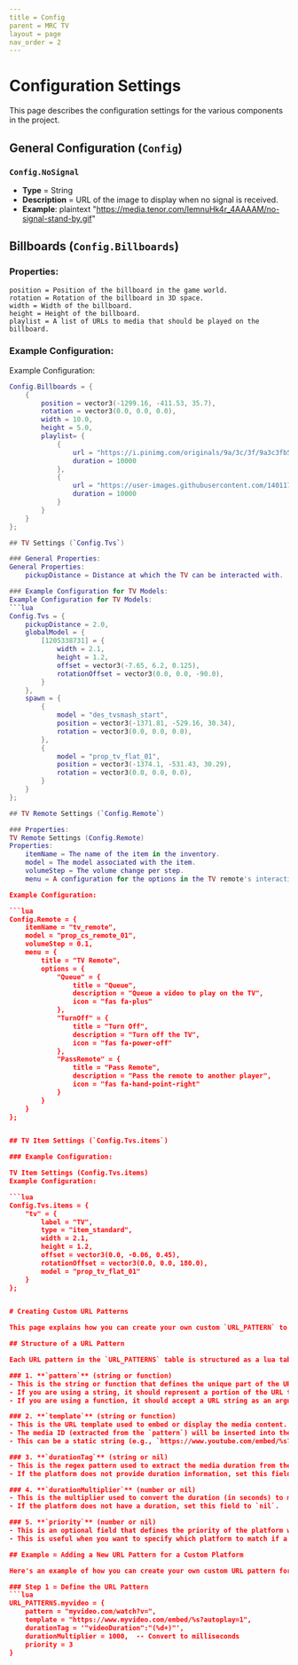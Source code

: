 ```yaml
---
title = Config
parent = MRC TV
layout = page
nav_order = 2
---
```




# Configuration Settings

This page describes the configuration settings for the various components in the project.

## General Configuration (`Config`)

### `Config.NoSignal`
- **Type** = String
- **Description** = URL of the image to display when no signal is received.
- **Example**:
    plaintext
    "https://media.tenor.com/IemnuHk4r_4AAAAM/no-signal-stand-by.gif"
    
## Billboards (`Config.Billboards`)

### Properties:
    position = Position of the billboard in the game world.
    rotation = Rotation of the billboard in 3D space.
    width = Width of the billboard.
    height = Height of the billboard.
    playlist = A list of URLs to media that should be played on the billboard.
### Example Configuration:
Example Configuration:
```lua
Config.Billboards = {
    {
        position = vector3(-1299.16, -411.53, 35.7),
        rotation = vector3(0.0, 0.0, 0.0),
        width = 10.0,
        height = 5.0,
        playlist= {
            {
                url = "https://i.pinimg.com/originals/9a/3c/3f/9a3c3fb5f73822af8514df07f6676392.gif",
                duration = 10000
            },
            {
                url = "https://user-images.githubusercontent.com/14011726/94132137-7d4fc100-fe7c-11ea-8512-69f90cb65e48.gif",
                duration = 10000
            }
        }
    }
};

## TV Settings (`Config.Tvs`)

### General Properties:
General Properties:
    pickupDistance = Distance at which the TV can be interacted with.

### Example Configuration for TV Models:
Example Configuration for TV Models:
```lua
Config.Tvs = {
    pickupDistance = 2.0,
    globalModel = {
        [1205338731] = {
            width = 2.1,
            height = 1.2,
            offset = vector3(-7.65, 6.2, 0.125),
            rotationOffset = vector3(0.0, 0.0, -90.0),
        }
    },
    spawn = {
        {
            model = "des_tvsmash_start",
            position = vector3(-1371.81, -529.16, 30.34),
            rotation = vector3(0.0, 0.0, 0.0),
        },
        {
            model = "prop_tv_flat_01",
            position = vector3(-1374.1, -531.43, 30.29),
            rotation = vector3(0.0, 0.0, 0.0),
        }
    }
};

## TV Remote Settings (`Config.Remote`)

### Properties:
TV Remote Settings (Config.Remote)
Properties:
    itemName = The name of the item in the inventory.
    model = The model associated with the item.
    volumeStep = The volume change per step.
    menu = A configuration for the options in the TV remote's interaction menu.

Example Configuration:

```lua
Config.Remote = {
    itemName = "tv_remote",
    model = "prop_cs_remote_01",
    volumeStep = 0.1,
    menu = {
        title = "TV Remote",
        options = {
            "Queue" = {
                title = "Queue",
                description = "Queue a video to play on the TV",
                icon = "fas fa-plus"
            },
            "TurnOff" = {
                title = "Turn Off",
                description = "Turn off the TV",
                icon = "fas fa-power-off"
            },
            "PassRemote" = {
                title = "Pass Remote",
                description = "Pass the remote to another player",
                icon = "fas fa-hand-point-right"
            }
        }
    }
};


## TV Item Settings (`Config.Tvs.items`)

### Example Configuration:

TV Item Settings (Config.Tvs.items)
Example Configuration:

```lua
Config.Tvs.items = {
    "tv" = {
        label = "TV",
        type = "item_standard",
        width = 2.1,
        height = 1.2,
        offset = vector3(0.0, -0.06, 0.45),
        rotationOffset = vector3(0.0, 0.0, 180.0),
        model = "prop_tv_flat_01"
    }
};


# Creating Custom URL Patterns

This page explains how you can create your own custom `URL_PATTERN` to support additional media platforms.

## Structure of a URL Pattern

Each URL pattern in the `URL_PATTERNS` table is structured as a lua table containing the following fields:

### 1. **`pattern`** (string or function)
- This is the string or function that defines the unique part of the URL that the platform uses to identify a specific media item (e.g., video, image, etc.).
- If you are using a string, it should represent a portion of the URL that can be matched (e.g., `youtube.com/watch?v=`).
- If you are using a function, it should accept a URL string as an argument and return the extracted media ID.

### 2. **`template`** (string or function)
- This is the URL template used to embed or display the media content.
- The media ID (extracted from the `pattern`) will be inserted into the template, typically where the `%s` placeholder is located.
- This can be a static string (e.g., `https://www.youtube.com/embed/%s?autoplay=1`) or a function that dynamically generates the URL.

### 3. **`durationTag`** (string or nil)
- This is the regex pattern used to extract the media duration from the platform's page or API response (if available).
- If the platform does not provide duration information, set this field to `nil`.

### 4. **`durationMultiplier`** (number or nil)
- This is the multiplier used to convert the duration (in seconds) to milliseconds, if necessary. For example, `1000` is used to convert seconds to milliseconds.
- If the platform does not have a duration, set this field to `nil`.

### 5. **`priority`** (number or nil)
- This is an optional field that defines the priority of the platform when matching URLs. Higher numbers have higher priority.
- This is useful when you want to specify which platform to match if a URL could potentially match multiple patterns.

## Example = Adding a New URL Pattern for a Custom Platform

Here's an example of how you can create your own custom URL pattern for a platform, say `myvideo.com`:

### Step 1 = Define the URL Pattern
```lua
URL_PATTERNS.myvideo = {
    pattern = "myvideo.com/watch?v=",
    template = "https://www.myvideo.com/embed/%s?autoplay=1",
    durationTag = '"videoDuration":"(%d+)"',
    durationMultiplier = 1000,  -- Convert to milliseconds
    priority = 3
}
